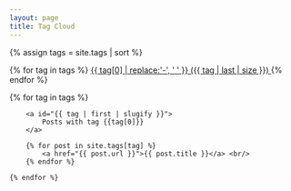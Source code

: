 ```yaml
---
layout: page
title: Tag Cloud
---
```


{% assign tags = site.tags | sort %}

{% for tag in tags %}
<span class="site-tag">
    <a href="/tag-cloud.html#{{ tag | first | slugify }}"
        style="font-size: {{ tag | last | size  |  times: 4 | plus: 80  }}%">
            {{ tag[0] | replace:'-', ' ' }} ({{ tag | last | size }})
    </a>
</span>
{% endfor %}


<div>
    {% for tag in tags %}
    
        <a id="{{ tag | first | slugify }}">
            Posts with tag {{tag[0]}}
        </a>

        {% for post in site.tags[tag] %}
            <a href="{{ post.url }}">{{ post.title }}</a> <br/>
        {% endfor %}

    {% endfor %}
</div>